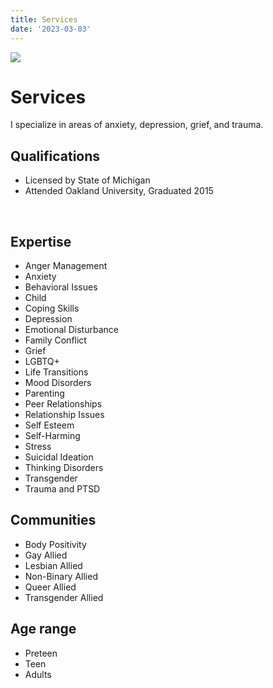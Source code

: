```yaml
---
title: Services
date: '2023-03-03'
---
```


<img src="/img/room.png" class="profile-photo room-photo align-right">

# Services

​I specialize in areas of anxiety, depression, grief, and trauma.

## Qualifications

- Licensed by State of Michigan
- Attended Oakland University, Graduated 2015

<br>

<div class="flex-stuff">

## Expertise

- Anger Management
- Anxiety
- Behavioral Issues
- Child
- Coping Skills
- Depression
- Emotional Disturbance
- Family Conflict
- Grief
- LGBTQ+
- Life Transitions
- Mood Disorders
- Parenting
- Peer Relationships
- Relationship Issues
- Self Esteem
- Self-Harming
- Stress
- Suicidal Ideation
- Thinking Disorders
- Transgender
- Trauma and PTSD

## Communities

- Body Positivity
- Gay Allied
- Lesbian Allied
- Non-Binary Allied
- Queer Allied
- Transgender Allied

## Age range

- Preteen
- Teen
- Adults

</div>
